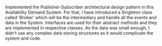 Implemented the Publisher-Subscriber architectural design pattern in this Availability Demand System. For that, I have introduced a Singleton class called ‘Broker’ which will be the intermediary and handle all the events and data in the System. Interfaces are used for their abstract methods and they are implemented in respective classes. As the data was small enough, I didn’t use any complex data storing structures as it would complicate the system and code.
